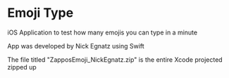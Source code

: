 # Emoji Type
iOS Application to test how many emojis you can type in a minute

App was developed by Nick Egnatz using Swift

The file titled "ZapposEmoji_NickEgnatz.zip" is the entire Xcode projected zipped up
